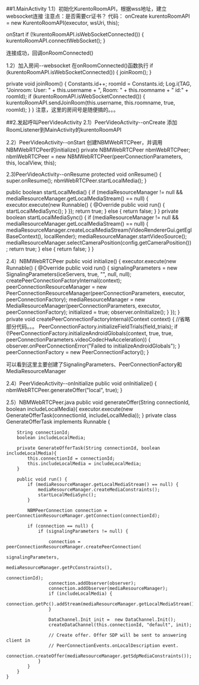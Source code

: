 ##1.MainActivity
1.1）初始化KurentoRoomAPI，根据wss地址，建立websocket连接
注意点：是否需要cr证书？
代码：
onCreate
kurentoRoomAPI = new KurentoRoomAPI(executor, wsUri, this);

onStart
if (!kurentoRoomAPI.isWebSocketConnected()) {
    kurentoRoomAPI.connectWebSocket();
}

连接成功，回调onRoomConnected()

1.2）加入房间--websocket
在onRoomConnected()函数执行
if (kurentoRoomAPI.isWebSocketConnected()) {
            joinRoom();
}

private void joinRoom() {
        Constants.id++;
        roomId = Constants.id;
        Log.i(TAG, "Joinroom: User: " + this.username + ", Room: " + this.roomname + " id:" + roomId);
        if (kurentoRoomAPI.isWebSocketConnected()) {
            kurentoRoomAPI.sendJoinRoom(this.username, this.roomname, true, roomId);
        }
}
注意，这里的房间号是随便搞的。。。

##2.发起呼叫PeerVideoActivity
2.1）PeerVideoActivity--onCreate
添加RoomListener到MainActivity的kurentoRoomAPI

2.2）PeerVideoActivity--onStart
创建NBMWebRTCPeer，并调用NBMWebRTCPeer的initialize()
private NBMWebRTCPeer nbmWebRTCPeer;
nbmWebRTCPeer = new NBMWebRTCPeer(peerConnectionParameters, this, localView, this);

2.3)PeerVideoActivity--onResume
protected void onResume() {
        super.onResume();
        nbmWebRTCPeer.startLocalMedia();
    }

public boolean startLocalMedia() {
        if (mediaResourceManager != null && mediaResourceManager.getLocalMediaStream() == null) {
            executor.execute(new Runnable() {
                @Override
                public void run() {
                    startLocalMediaSync();
                }
            });
            return true;
        } else {
            return false;
        }
    }
private boolean startLocalMediaSync() {
        if (mediaResourceManager != null && mediaResourceManager.getLocalMediaStream() == null) {
            mediaResourceManager.createLocalMediaStream(VideoRendererGui.getEglBaseContext(), localRender);
            mediaResourceManager.startVideoSource();
            mediaResourceManager.selectCameraPosition(config.getCameraPosition());
            return true;
        } else {
            return false;
        }
    }

2.4）NBMWebRTCPeer
public void initialize() {
        executor.execute(new Runnable() {
            @Override
            public void run() {
                signalingParameters = new SignalingParameters(iceServers, true, "", null, null);
                createPeerConnectionFactoryInternal(context);
                peerConnectionResourceManager = new PeerConnectionResourceManager(peerConnectionParameters, executor, peerConnectionFactory);
                mediaResourceManager = new MediaResourceManager(peerConnectionParameters, executor, peerConnectionFactory);
                initialized = true;
                observer.onInitialize();
            }
        });
    }
private void createPeerConnectionFactoryInternal(Context context) {
    //省略部分代码。。。
    PeerConnectionFactory.initializeFieldTrials(field_trials);
    if (!PeerConnectionFactory.initializeAndroidGlobals(context, true, true, peerConnectionParameters.videoCodecHwAcceleration)) {
                observer.onPeerConnectionError("Failed to initializeAndroidGlobals");
    }
    peerConnectionFactory = new PeerConnectionFactory();
}

可以看到这里主要创建了SignalingParameters、PeerConnectionFactory和MediaResourceManager

2.4）PeerVideoActivity--onInitialize
public void onInitialize() {
        nbmWebRTCPeer.generateOffer("local", true);
    }

2.5）NBMWebRTCPeer.java
public void generateOffer(String connectionId, boolean includeLocalMedia){
        executor.execute(new GenerateOfferTask(connectionId, includeLocalMedia));
    }
private class GenerateOfferTask implements Runnable {

        String connectionId;
        boolean includeLocalMedia;

        private GenerateOfferTask(String connectionId, boolean includeLocalMedia){
            this.connectionId = connectionId;
            this.includeLocalMedia = includeLocalMedia;
        }

        public void run() {
            if (mediaResourceManager.getLocalMediaStream() == null) {
                mediaResourceManager.createMediaConstraints();
                startLocalMediaSync();
            }

            NBMPeerConnection connection = peerConnectionResourceManager.getConnection(connectionId);

            if (connection == null) {
                if (signalingParameters != null) {

                    connection = peerConnectionResourceManager.createPeerConnection(
                                                                signalingParameters,
                                                                mediaResourceManager.getPcConstraints(),
                                                                connectionId);
                    connection.addObserver(observer);
                    connection.addObserver(mediaResourceManager);
                    if (includeLocalMedia) {
                        connection.getPc().addStream(mediaResourceManager.getLocalMediaStream());
                    }

                    DataChannel.Init init =  new DataChannel.Init();
                    createDataChannel(this.connectionId, "default", init);

                    // Create offer. Offer SDP will be sent to answering client in
                    // PeerConnectionEvents.onLocalDescription event.
                    connection.createOffer(mediaResourceManager.getSdpMediaConstraints());
                }
            }
        }
    }

















































